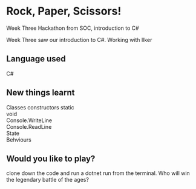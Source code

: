 # Rock, Paper, Scissors!

Week Three Hackathon from SOC, introduction to C#

Week Three saw our introduction to C#. 
Working with Ilker

## Language used
C#


## New things learnt
Classes 
constructors 
static  
void  
Console.WriteLine  
Console.ReadLine  
State  
Behviours  

## Would you like to play?  
clone down the code and run a dotnet run from the terminal. Who will win the legendary battle of the ages?